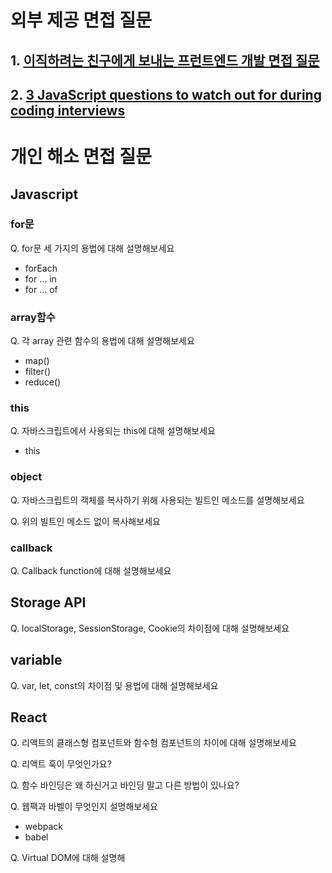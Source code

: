 # 외부 제공 면접 질문
## 1. [이직하려는 친구에게 보내는 프런트엔드 개발 면접 질문](https://joshua1988.github.io/web-development/interview/frontend-questions/)
## 2. [3 JavaScript questions to watch out for during coding interviews](https://www.freecodecamp.org/news/3-questions-to-watch-out-for-in-a-javascript-interview-725012834ccb/#.w16yelast)

# 개인 해소 면접 질문
## Javascript
### for문 
Q. for문 세 가지의 용법에 대해 설명해보세요
- forEach
- for ... in
- for ... of

### array함수
Q. 각 array 관련 함수의 용법에 대해 설명해보세요
- map()
- filter()
- reduce()

### this
Q. 자바스크립트에서 사용되는 this에 대해 설명해보세요
- this

### object
Q. 자바스크립트의 객체를 복사하기 위해 사용되는 빌트인 메소드를 설명해보세요

Q. 위의 빌트인 메소드 없이 복사해보세요

### callback
Q. Callback function에 대해 설명해보세요

## Storage API
Q. localStorage, SessionStorage, Cookie의 차이점에 대해 설명해보세요

## variable
Q. var, let, const의 차이점 및 용법에 대해 설명해보세요

## React
Q. 리액트의 클래스형 컴포넌트와 함수형 컴포넌트의 차이에 대해 설명해보세요

Q. 리액트 훅이 무엇인가요?

Q. 함수 바인딩은 왜 하신거고 바인딩 말고 다른 방법이 있나요?

Q. 웹팩과 바벨이 무엇인지 설명해보세요
- webpack
- babel

Q. Virtual DOM에 대해 설명해
